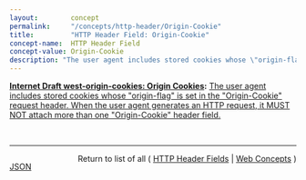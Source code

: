 ```yaml
---
layout:        concept
permalink:     "/concepts/http-header/Origin-Cookie"
title:         "HTTP Header Field: Origin-Cookie"
concept-name:  HTTP Header Field
concept-value: Origin-Cookie
description: "The user agent includes stored cookies whose \"origin-flag\" is set in the \"Origin-Cookie\" request header. When the user agent generates an HTTP request, it MUST NOT attach more than one \"Origin-Cookie\" header field."
---
```


**[Internet Draft west-origin-cookies: Origin Cookies](/specs/IETF/I-D/west-origin-cookies "This document updates RFC 6265, defining the &#34;origin&#34; attribute for cookies and the &#34;Origin-Cookie&#34; header field, which together allow servers to choose to harmonize the security policy of their cookies with the same-origin policy which governs other available client-side storage mechanisms."):** [The user agent includes stored cookies whose "origin-flag" is set in the "Origin-Cookie" request header. When the user agent generates an HTTP request, it MUST NOT attach more than one "Origin-Cookie" header field.](http://tools.ietf.org/html/draft-west-origin-cookies#section-4.4 "Read documentation for HTTP Header Field &#34;Origin-Cookie&#34;")

<br/>
<hr/>

<p style="float : left"><a href="./Origin-Cookie.json" title="JSON representing this particular Web Concept value">JSON</a></p>
<p style="text-align: right">Return to list of all ( <a href="../http-headers">HTTP Header Fields</a> | <a href="../">Web Concepts</a> )</p>
